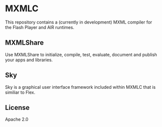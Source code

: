 # MXMLC

This repository contains a (currently in development) MXML compiler for the Flash Player and AIR runtimes.

## MXMLShare

Use MXMLShare to initialize, compile, test, evaluate, document and publish your apps and libraries.

## Sky

Sky is a graphical user interface framework included within MXMLC that is similiar to Flex.

## License

Apache 2.0